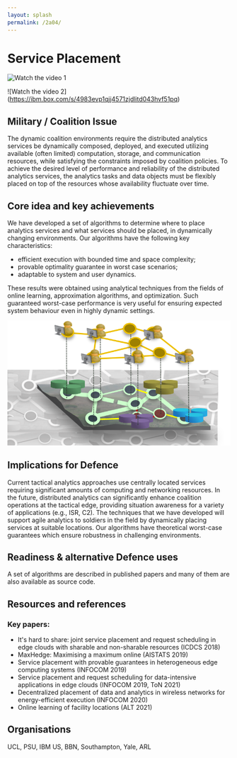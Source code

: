 ```yaml
---
layout: splash
permalink: /2a04/
---
```


# Service Placement

![Watch the video 1](https://ibm.box.com/s/wmp9cjnlelw8sfr8upfype4098cfbre8)

![Watch the video 2] (https://ibm.box.com/s/4983evp1qjj4571zjdlitd043hvf51pq)


## Military / Coalition Issue

The dynamic coalition environments require the distributed analytics services be dynamically composed, deployed, and executed utilizing available (often limited) computation, storage, and communication resources, while satisfying the constraints imposed by coalition policies. To achieve the desired level of performance and reliability of the distributed analytics services, the analytics tasks and data objects must be flexibly placed on top of the resources whose availability fluctuate over time. 

## Core idea and key achievements

We have developed a set of algorithms to determine where to place analytics services and what services should be placed, in dynamically changing environments. Our algorithms have the following key characteristics:
- efficient execution with bounded time and space complexity;
- provable optimality guarantee in worst case scenarios;
- adaptable to system and user dynamics.

These results were obtained using analytical techniques from the fields of online learning, approximation algorithms, and optimization. Such guaranteed worst-case performance is very useful for ensuring expected system behaviour even in highly dynamic settings.

   ![image info](/dais/achievements/images/2a04-figure1.png)
## Implications for Defence

Current tactical analytics approaches use centrally located services requiring significant amounts of computing and networking resources. In the future, distributed analytics can significantly enhance coalition operations at the tactical edge, providing situation awareness for a variety of applications (e.g., ISR, C2). The techniques that we have developed will support agile analytics to soldiers in the field by dynamically placing services at suitable locations. Our algorithms have theoretical worst-case guarantees which ensure robustness in challenging environments.

## Readiness & alternative Defence uses

A set of algorithms are described in published papers and many of them are also available as source code.

## Resources and references
### Key papers: 
-	It's hard to share: joint service placement and request scheduling in edge clouds with sharable and non-sharable resources (ICDCS 2018)
-	MaxHedge: Maximising a maximum online (AISTATS 2019)
-	Service placement with provable guarantees in heterogeneous edge computing systems (INFOCOM 2019)
-	Service placement and request scheduling for data-intensive applications in edge clouds (INFOCOM 2019, ToN 2021)
-	Decentralized placement of data and analytics in wireless networks for energy-efficient execution (INFOCOM 2020)
-	Online learning of facility locations (ALT 2021)

## Organisations

UCL, PSU, IBM US, BBN, Southampton, Yale, ARL
